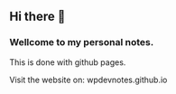 ## Hi there 👋

### Wellcome to my personal notes.
This is done with github pages.

Visit the website on: wpdevnotes.github.io
